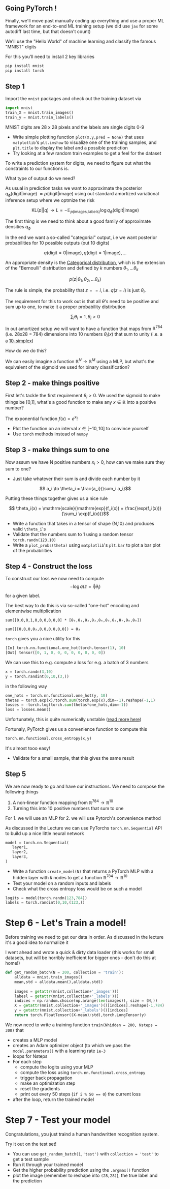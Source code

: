 ## Going PyTorch !

Finally, we'll move past manually coding up everything and use a proper ML framework for an end-to-end ML training setup (we did use 
`jax` for some autodiff last time, but that doesn't count)


We'll use the "Hello World" of machine learning and classify the famous "MNIST" digits

For this you'll need to install 2 key libraries

```bash
pip install mnist
pip install torch
```

## Step 1

Import the `mnist` packages and check out the training dataset via

```python
import mnist
train_X = mnist.train_images()
train_y = mnist.train_labels()
```

MNIST digits are 28 x 28 pixels and the labels are single digits 0-9

* Write simple plotting function `plot(X,y,pred = None)` that uses `matplotlib`'s `plt.imshow` to visualize one of the training samples, 
and `plt.title` to display the label and a possible prediction
* Try looking at a few random train examples to get a feel for the dataset

To write a prediction system for digits, we need to figure out what the constraints to our functions is. 

What type of output do we need?

As usual in prediction tasks we want to approximate the posterior $q_\phi(\mathrm{digit}|\mathrm{image}) \ \approx 
p(\mathrm{digit}|\mathrm{image})$
using out standard amortized variational inference setup where we optmize the risk

$$
\mathrm{KL}(p||q) \to L = -\mathbb{E}_{p(\mathrm{images},\mathrm{labels})}\log q_\phi(\mathrm{digit}|\mathrm{image})
$$

The first thing is we need to think about a good family of approximate densities $q_\phi$

In the end we want a so-called "categorial" output, i.e we want posterior probabilities for 10 possible outputs (out 10 digits)

$$q(\mathrm{digit = 0}| \mathrm{image}),q(\mathrm{digit = 1}| \mathrm{image}), \dots $$


An appropriate density is the [Categorical distribution](https://en.wikipedia.org/wiki/Categorical_distribution), 
which is the extension of the "Bernoulli" distribution and defined by $k$ numbers $\theta_1,\dots \theta_k$

$$p(z|\theta_1,\theta_2,\dots \theta_k)$$

The rule is simple, the probability that $z==i$, i.e. $q(z = i)$ is just $\theta_i$.

The requirement for this to work out is that all $\theta$'s need to be positive and sum up to one, to make it a proper probability 
distirbution

$$\sum_i \theta_i = 1, \theta_i > 0$$

In out amortized setup we will want to have a function that maps from $\mathbb{R}^{784}$ (i.e. 28x28 = 784) dimensions into 10 numbers 
$\theta_i(x)$ that sum to unity (i.e. a a [10-simplex](https://en.wikipedia.org/wiki/Simplex))

How do we do this?

We can easily imagine a function $\mathbb{R}^N \to \mathbb{R}^M$ using a MLP, but what's the equivalent of the sigmoid we used for binary 
classification?

## Step 2 - make things positive

First let's tackle the first requirement $\theta_i > 0$. We used the sigmoid to make
things be [0,1], what's a good function to make any $x \in \mathbb{R}$ into a positive number?

The exponential function $f(x) = e^x$!

* Plot the function on an interval $x\in [-10,10]$ to convince yourself
* Use `torch` methods instead of `numpy`

## Step 3 - make things sum to one

Now assum we have N positive numbers $x_i > 0$, how can we make sure they sum to one?

* Just take whatever their sum is and divide each number by it

$$ a_i \to \theta_i = \frac{a_i}{\sum_i a_i}$$


Putting these things together gives us a nice rule 

$$ \theta_i(x) = \mathrm{scale}(\mathrm{exp}(f_i(x)) = \frac{\exp(f_i(x))}{\sum_i \exp(f_i(x))}$$

* Write a function that takes in a tensor of shape (N,10) and produces valid `\theta_i`'s 
* Validate that the numbers sum to 1 using a random tensor `torch.randn(123,10)`
* Write a `plot_probs(theta)` using `matplotlib`'s `plt.bar` to plot a bar plot of the probabilities

## Step 4 - Construct the loss

To construct our loss we now need to compute $$ - \log q(z = i|\theta_i) $$ for a given label.

The best way to do this is via so-called "one-hot" encoding and elementwise multiplication

```
sum([0,0,0,1,0,0,0,0,0,0] * [θ₀,θ₁,θ₂,θ₃,θ₄,θ₅,θ₆,θ₇,θ₈,θ₉])
```

```
sum([[0,0,0,θ₃,0,0,0,0,0,0]) = θ₃
```

`torch` gives you a nice utility for this 

```python
[In] torch.nn.functional.one_hot(torch.tensor(1), 10)
[Out] tensor([0, 1, 0, 0, 0, 0, 0, 0, 0, 0])
```

We can use this to e.g. compute a loss for e.g. a batch of 3 numbers

```python
x = torch.randn(3,10)
y = torch.randint(0,10,(3,))
```

in the following way


```python
one_hots = torch.nn.functional.one_hot(y, 10)
thetas = torch.exp(x)/torch.sum(torch.exp(x),dim=-1).reshape(-1,1)
losses = -torch.log(torch.sum(thetas*one_hots,dim=-1))
loss = losses.mean()
```

Unfortunately, this is quite numerically unstable ([read more here](https://en.wikipedia.org/wiki/LogSumExp))

Fortunaly, PyTorch gives us a convenience function to compute this

```python
torch.nn.functional.cross_entropy(x,y)
```

It's almost tooo easy!

* Validate for a small sample, that this gives the same result

## Step 5

We are now ready to go and have our instructions. We need to compose the following things 

1. A non-linear function mapping from $\mathbb{R}^{784} \to \mathbb{R}^{10}$
2. Turning this into 10 positive numbers that sum to one

For 1. we will use an MLP for 2. we will use Pytorch's convenience method


As discussed in the Lecture we can use PyTorchs `torch.nn.Sequential` API to build up a nice little neural network

```python
model = torch.nn.Sequential(
   layer1,
   layer2,
   layer3,
)
```

* Write a function `create_model(N)` that returns a PyTorch MLP with a hidden layer with `N` nodes to get a function $\mathbb{R}^{784} 
\to \mathbb{R}^{10}$
* Test your model on a random inputs and labels
* Check what the cross entropy loss would be on such a model

```python
logits = model(torch.randn(123,784))
labels = torch.randint(0,10,(123,))
```

#  Step 6 - Let's Train a model!

Before training we need to get our data in order. As discussed in the lecture it's a good idea to normalize it

I went ahead and wrote a quick & dirty data loader (this works for small datasets, but will be horribly inefficient for bigger ones - 
don't do this at home!)

```python
def get_random_batch(N = 200, collection = 'train'):
    alldata = mnist.train_images()
    mean,std = alldata.mean(),alldata.std()
    
    images = getattr(mnist,collection+'_images')()
    labesl = getattr(mnist,collection+'_labels')()
    indices = np.random.choice(np.arange(len(images)), size = (N,))
    X = getattr(mnist,collection+'_images')()[indices].reshape(-1,784)
    y = getattr(mnist,collection+'_labels')()[indices]
    return torch.FloatTensor((X-mean)/std),torch.LongTensor(y)
```

We now need to write a training function `train(Nhidden = 200, Nsteps = 300)` that

* creates a MLP model
* creates an Adam optimizer object (to which we pass the `model.parameters()` with a learning rate `1e-3`
* loops for Nsteps
* For each step
  * compute the logits using your MLP
  * compute the loss using `torch.nn.functional.cross_entropy`
  * trigger back propagation
  * make an optimization step
  * reset the gradients
  * print out every 50 steps (`if i % 50 == 0`) the current loss
* after the loop, return the trained model

# Step 7 - Test your model

Congratulations, you just traind a human handwritten recognition system.

Try it out on the test set!

* You can use `get_random_batch(1,'test')` with `collection = 'test'` to get a test sample
* Run it through your trained model
* Get the higher probability prediction using the `.argmax()` function
* plot the image (remember to reshape into `(28,28)`), the true label and the prediction

